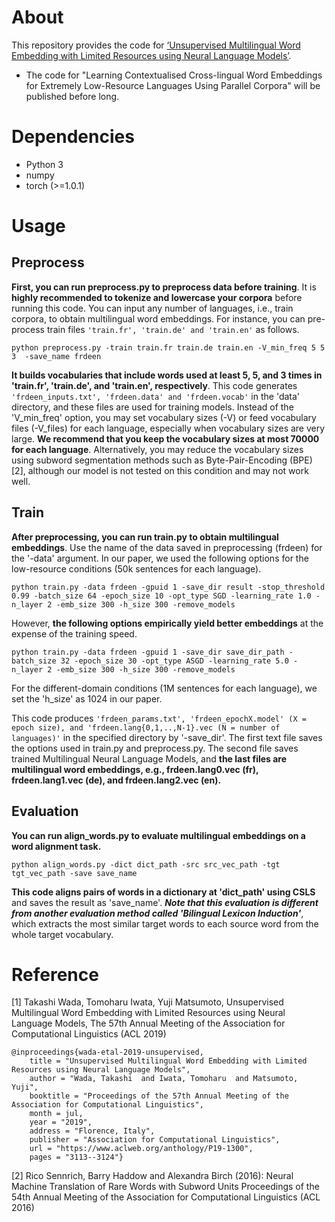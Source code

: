 # About
This repository provides the code for [‘Unsupervised Multilingual Word Embedding with Limited Resources using Neural Language Models’](https://www.aclweb.org/anthology/P19-1300). 
* The code for "Learning Contextualised Cross-lingual Word Embeddings for Extremely Low-Resource Languages Using Parallel Corpora" will be published before long.

# Dependencies
* Python 3
* numpy
* torch (>=1.0.1)

# Usage

## Preprocess
**First, you can run preprocess.py to preprocess data before training**. It is **highly recommended to tokenize and lowercase your corpora** before running this code. You can input any number of languages, i.e., train corpora, to obtain multilingual word embeddings. For instance, you can pre-process train files `'train.fr', 'train.de' and 'train.en'` as follows. 

```
python preprocess.py -train train.fr train.de train.en -V_min_freq 5 5 3  -save_name frdeen
```

**It builds vocabularies that include words used at least 5, 5, and 3 times in 'train.fr', 'train.de', and 'train.en', respectively**. This code generates `'frdeen_inputs.txt', 'frdeen.data' and 'frdeen.vocab'` in the 'data' directory, and these files are used for training models. Instead of the 'V_min_freq' option, you may set vocabulary sizes (-V) or feed vocabulary files (-V_files) for each language, especially when vocabulary sizes are very large. **We recommend that you keep the vocabulary sizes at most 70000 for each language**. Alternatively, you may reduce the vocabulary sizes using subword segmentation methods such as Byte-Pair-Encoding (BPE) [2], although our model is not tested on this condition and may not work well. 

## Train
**After preprocessing, you can run train.py to obtain multilingual embeddings**. Use the name of the data saved in preprocessing (frdeen) for the '-data' argument. In our paper, we used the following options for the low-resource conditions (50k sentences for each language). 

```
python train.py -data frdeen -gpuid 1 -save_dir result -stop_threshold 0.99 -batch_size 64 -epoch_size 10 -opt_type SGD -learning_rate 1.0 -n_layer 2 -emb_size 300 -h_size 300 -remove_models
```

However, **the following options empirically yield better embeddings** at the expense of the training speed.

```
python train.py -data frdeen -gpuid 1 -save_dir save_dir_path -batch_size 32 -epoch_size 30 -opt_type ASGD -learning_rate 5.0 -n_layer 2 -emb_size 300 -h_size 300 -remove_models 
```

For the different-domain conditions (1M sentences for each language), we set the 'h_size' as 1024 in our paper. 
 

This code produces `'frdeen_params.txt', 'frdeen_epochX.model' (X = epoch size), and 'frdeen.lang{0,1,..,N-1}.vec (N = number of languages)'` in the specified directory by '-save_dir'. The first text file saves the options used in train.py and preprocess.py. The second file saves trained Multilingual Neural Language Models, and **the last files are multilingual word embeddings, e.g., frdeen.lang0.vec (fr), frdeen.lang1.vec (de), and frdeen.lang2.vec (en).**


## Evaluation

**You can run align_words.py to evaluate multilingual embeddings on a word alignment task.**

```
python align_words.py -dict dict_path -src src_vec_path -tgt tgt_vec_path -save save_name
```

**This code aligns pairs of words in a dictionary at 'dict_path' using CSLS** and saves the result as 'save_name'. **_Note that this evaluation is different from another evaluation method called 'Bilingual Lexicon Induction'_**, which extracts the most similar target words to each source word from the whole target vocabulary. 


# Reference
[1] Takashi Wada, Tomoharu Iwata, Yuji Matsumoto, Unsupervised Multilingual Word Embedding with Limited Resources using Neural Language Models, The 57th Annual Meeting of the Association for Computational Linguistics (ACL 2019)
```
@inproceedings{wada-etal-2019-unsupervised,
    title = "Unsupervised Multilingual Word Embedding with Limited Resources using Neural Language Models",
    author = "Wada, Takashi  and Iwata, Tomoharu  and Matsumoto, Yuji",
    booktitle = "Proceedings of the 57th Annual Meeting of the Association for Computational Linguistics",
    month = jul,
    year = "2019",
    address = "Florence, Italy",
    publisher = "Association for Computational Linguistics",
    url = "https://www.aclweb.org/anthology/P19-1300",
    pages = "3113--3124"}
 ```
[2] Rico Sennrich, Barry Haddow and Alexandra Birch (2016): Neural Machine Translation of Rare Words with Subword Units Proceedings of the 54th Annual Meeting of the Association for Computational Linguistics (ACL 2016)
